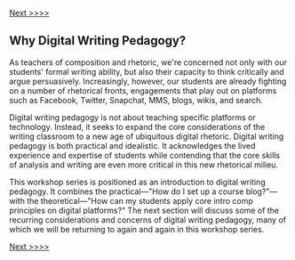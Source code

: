 [Next >>>>](concepts.md)

## Why Digital Writing Pedagogy?

As teachers of composition and rhetoric, we're concerned not only with our students' formal writing ability, but also their capacity to think critically and argue persuasively. Increasingly, however, our students are already fighting on a number of rhetorical fronts, engagements that play out on platforms such as Facebook, Twitter, Snapchat, MMS, blogs, wikis, and search.

Digital writing pedagogy is not about teaching specific platforms or technology. Instead, it seeks to expand the core considerations of the writing classroom to a new age of ubiquitous digital rhetoric. Digital writing pedagogy is both practical and idealistic. It acknowledges the lived experience and expertise of students while contending that the core skills of analysis and writing are even more critical in this new rhetorical milieu.

This workshop series is positioned as an introduction to digital writing pedagogy. It combines the practical—"How do I set up a course blog?"—with the theoretical—"How can my students apply core intro comp principles on digital platforms?" The next section will discuss some of the recurring considerations and concerns of digital writing pedagogy, many of which we will be returning to again and again in this workshop series.

[Next >>>>](concepts.md)
